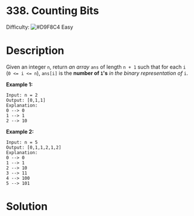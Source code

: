 # 338. Counting Bits

Difficulty: ![#D9F8C4](https://via.placeholder.com/15/D9F8C4/D9F8C4.png) Easy

# Description

Given an integer ```n```, return *an array* ```ans``` of length ```n + 1``` such that for each ```i``` (```0 <= i <= n```), ```ans[i]``` is the **number of ```1```'s** *in the binary representation of* ```i```.

**Example 1:**

```
Input: n = 2
Output: [0,1,1]
Explanation:
0 --> 0
1 --> 1
2 --> 10
```

**Example 2:**

```
Input: n = 5
Output: [0,1,1,2,1,2]
Explanation:
0 --> 0
1 --> 1
2 --> 10
3 --> 11
4 --> 100
5 --> 101
```

# Solution

```python

```